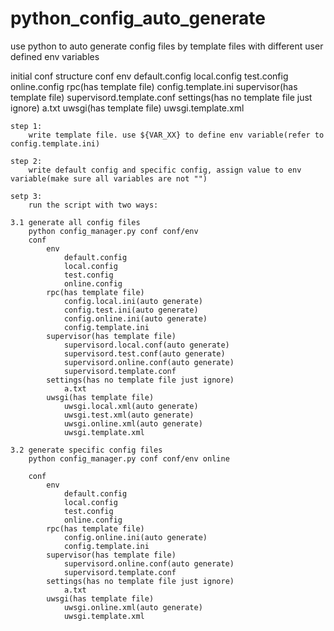 # python_config_auto_generate
use python to auto generate config files by template files with different user defined env variables

initial conf structure
    conf
        env
            default.config
            local.config
            test.config
            online.config
        rpc(has template file)
            config.template.ini
        supervisor(has template file)
            supervisord.template.conf
        settings(has no template file just ignore)
            a.txt
        uwsgi(has template file)
            uwsgi.template.xml

    step 1:
        write template file. use ${VAR_XX} to define env variable(refer to config.template.ini)

    step 2:
        write default config and specific config, assign value to env variable(make sure all variables are not "")

    setp 3:
        run the script with two ways:

    3.1 generate all config files
        python config_manager.py conf conf/env
        conf
            env
                default.config
                local.config
                test.config
                online.config
            rpc(has template file)
                config.local.ini(auto generate)
                config.test.ini(auto generate)
                config.online.ini(auto generate)
                config.template.ini
            supervisor(has template file)
                supervisord.local.conf(auto generate)
                supervisord.test.conf(auto generate)
                supervisord.online.conf(auto generate)
                supervisord.template.conf
            settings(has no template file just ignore)
                a.txt
            uwsgi(has template file)
                uwsgi.local.xml(auto generate)
                uwsgi.test.xml(auto generate)
                uwsgi.online.xml(auto generate)
                uwsgi.template.xml

    3.2 generate specific config files
        python config_manager.py conf conf/env online

        conf
            env
                default.config
                local.config
                test.config
                online.config
            rpc(has template file)
                config.online.ini(auto generate)
                config.template.ini
            supervisor(has template file)
                supervisord.online.conf(auto generate)
                supervisord.template.conf
            settings(has no template file just ignore)
                a.txt
            uwsgi(has template file)
                uwsgi.online.xml(auto generate)
                uwsgi.template.xml
